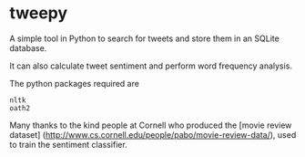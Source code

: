 tweepy
============

A simple tool in Python to search for tweets and store them in an SQLite database.

It can also calculate tweet sentiment and perform word frequency analysis.

The python packages required are
```
nltk
oath2
```

Many thanks to the kind people at Cornell who produced the [movie review dataset]
(http://www.cs.cornell.edu/people/pabo/movie-review-data/), used to train the sentiment classifier.